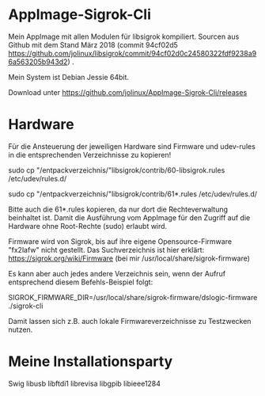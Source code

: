 # AppImage-Sigrok-Cli
Mein AppImage mit allen Modulen für libsigrok kompiliert. Sourcen aus Github mit dem 
Stand März 2018 (commit 94cf02d5 https://github.com/jolinux/libsigrok/commit/94cf02d0c24580322fdf9238a96a563205b943d2) .

Mein System ist Debian Jessie 64bit.

Download unter 
https://github.com/jolinux/AppImage-Sigrok-Cli/releases

# Hardware
Für die Ansteuerung der jeweiligen Hardware sind Firmware und udev-rules in die entsprechenden Verzeichnisse zu kopieren!

sudo cp "/entpackverzeichnis/"libsigrok/contrib/60-libsigrok.rules /etc/udev/rules.d/

sudo cp "/entpackverzeichnis/"libsigrok/contrib/61*.rules /etc/udev/rules.d/

Bitte auch die 61*.rules kopieren, da nur dort die Rechteverwaltung beinhaltet ist. Damit die Ausführung vom AppImage 
für den Zugriff auf die Hardware ohne Root-Rechte (sudo) erlaubt wird.

Firmware wird von Sigrok, bis auf ihre eigene Opensource-Firmware "fx2lafw" nicht gestellt.
Das Suchverzeichnis ist hier erklärt:
https://sigrok.org/wiki/Firmware
(bei mir /usr/local/share/sigrok-firmware)

Es kann aber auch jedes andere Verzeichnis sein, wenn der Aufruf entsprechend diesem Befehls-Beispiel folgt:

SIGROK_FIRMWARE_DIR=/usr/local/share/sigrok-firmware/dslogic-firmware ./sigrok-cli

Damit lassen sich z.B. auch lokale Firmwareverzeichnisse zu Testzwecken nutzen. 


# Meine Installationsparty
Swig
libusb
libftdi1
librevisa
libgpib
libieee1284

